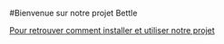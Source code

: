 #Bienvenue sur notre projet Bettle

[Pour retrouver comment installer et utiliser notre projet](/documentation/README.md)